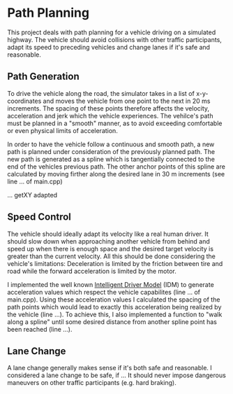 # Path Planning

This project deals with path planning for a vehicle driving on a simulated highway. 
The vehicle should avoid collisions with other traffic participants, adapt its speed to preceding vehicles and change lanes if it's safe and reasonable.

## Path Generation

To drive the vehicle along the road, the simulator takes in a list of x-y-coordinates and moves the vehicle from one point to the next in 20 ms increments. 
The spacing of these points therefore affects the velocity, acceleration and jerk which the vehicle experiences. 
The vehilce's path must be planned in a "smooth" manner, as to avoid exceeding comfortable or even physical limits of acceleration.

In order to have the vehicle follow a continuous and smooth path, a new path is planned under consideration of the previously planned path. 
The new path is generated as a spline which is tangentially connected to the end of the vehicles previous path. 
The other anchor points of this spline are calculated by moving firther along the desired lane in 30 m increments (see line ... of main.cpp)

... getXY adapted

## Speed Control

The vehicle should ideally adapt its velocity like a real human driver. 
It should slow down when approaching another vehicle from behind and speed up when there is enough space and the desired target velocity is greater than the current velocity.
All this should be done considering the vehicle's limitations: Deceleration is limited by the friction between tire and road while the forward acceleration is limited by the motor.

I implemented the well known [Intelligent Driver Model](https://en.wikipedia.org/wiki/Intelligent_driver_model) (IDM) to generate acceleration values which respect the vehicle capabilites (line ... of main.cpp).
Using these acceleration values I calculated the spacing of the path points which would lead to exactly this acceleration being realized by the vehicle (line ...).
To achieve this, I also implemented a function to "walk along a spline" until some desired distance from another spline point has been reached (line ...).

## Lane Change

A lane change generally makes sense if it's both safe and reasonable. 
I considered a lane change to be safe, if ...
It should never impose dangerous maneuvers on other traffic participants (e.g. hard braking).   

